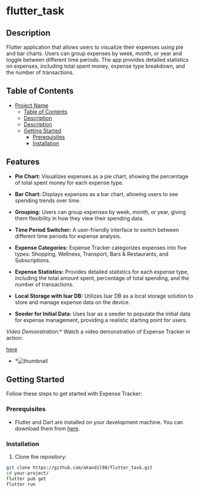 # flutter_task

## Description

Flutter application that allows users to visualize their expenses using pie and bar charts. Users can group expenses by week, month, or year and toggle between different time periods. The app provides detailed statistics on expenses, including total spent money, expense type breakdown, and the number of transactions.

## Table of Contents

- [Project Name](#flutter_task)
  - [Table of Contents](#table-of-contents)
  - [Description](#description)
  - [Description](#feastures)
  - [Getting Started](#getting-started)
    - [Prerequisites](#prerequisites)
    - [Installation](#installation)

## Features

- **Pie Chart:** Visualizes expenses as a pie chart, showing the percentage of total spent money for each expense type.

- **Bar Chart:** Displays expenses as a bar chart, allowing users to see spending trends over time.

- **Grouping:** Users can group expenses by week, month, or year, giving them flexibility in how they view their spending data.

- **Time Period Switcher:** A user-friendly interface to switch between different time periods for expense analysis.

- **Expense Categories:** Expense Tracker categorizes expenses into five types: Shopping, Wellness, Transport, Bars & Restaurants, and Subscriptions.

- **Expense Statistics:** Provides detailed statistics for each expense type, including the total amount spent, percentage of total spending, and the number of transactions.

- **Local Storage with Isar DB:** Utilizes Isar DB as a local storage solution to store and manage expense data on the device.

- **Seeder for Initial Data:** Uses Isar as a seeder to populate the initial data for expense management, providing a realistic starting point for users.


*Video Demonstration:** Watch a video demonstration of Expense Tracker in action:

[here](https://drive.google.com/file/d/1xk5oiOtv2DevBdWbz4_Rb7zViNTptjtt/view?usp=sharing)

- *![thumbnail](https://github.com/akandil98/flutter_task/assets/104917915/8065afee-3167-4270-a7ee-818692b521f4)


## Getting Started

Follow these steps to get started with Expense Tracker:

### Prerequisites


- Flutter and Dart are installed on your development machine. You can download them from [here](https://flutter.dev/docs/get-started/install).


### Installation

1. Clone the repository:

```bash
git clone https://github.com/akandil98/flutter_task.git
cd your-project/
flutter pub get
flutter run
